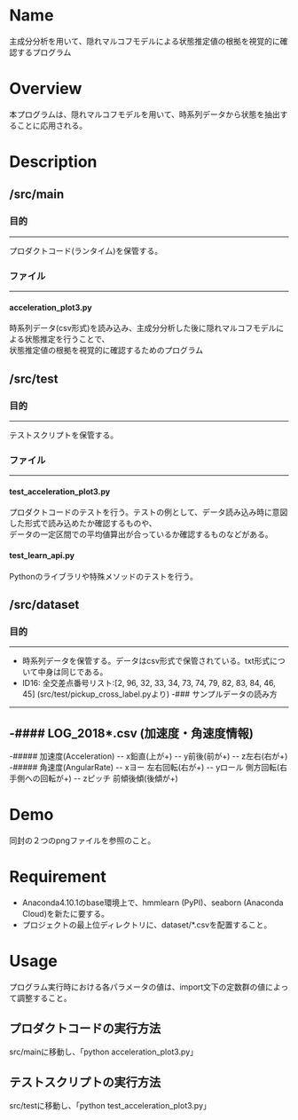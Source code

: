 # Name
主成分分析を用いて、隠れマルコフモデルによる状態推定値の根拠を視覚的に確認するプログラム


# Overview
本プログラムは、隠れマルコフモデルを用いて、時系列データから状態を抽出することに応用される。


# Description
## /src/main
### 目的
---
プロダクトコード(ランタイム)を保管する。

### ファイル
---
#### acceleration_plot3.py
時系列データ(csv形式)を読み込み、主成分分析した後に隠れマルコフモデルによる状態推定を行うことで、  
状態推定値の根拠を視覚的に確認するためのプログラム

## /src/test
### 目的
---
テストスクリプトを保管する。

### ファイル
---
#### test_acceleration_plot3.py
プロダクトコードのテストを行う。テストの例として、データ読み込み時に意図した形式で読み込めたか確認するものや、  
データの一定区間での平均値算出が合っているか確認するものなどがある。
#### test_learn_api.py
Pythonのライブラリや特殊メソッドのテストを行う。

## /src/dataset
### 目的
---
- 時系列データを保管する。データはcsv形式で保管されている。txt形式について中身は同じである。
- ID16: 全交差点番号リスト:[2, 96, 32, 33, 34, 73, 74, 79, 82, 83, 84, 46, 45] (src/test/pickup_cross_label.pyより)
-### サンプルデータの読み方
----
-#### LOG_2018\*.csv (加速度・角速度情報)
----
-##### 加速度(Acceleration)
-- x鉛直(上が+)
-- y前後(前が+)
-- z左右(右が+)
-##### 角速度(AngularRate)
-- xヨー   左右回転(右が+)
-- yロール 側方回転(右手側への回転が+)
-- zピッチ 前傾後傾(後傾が+)

# Demo
同封の２つのpngファイルを参照のこと。


# Requirement
- Anaconda4.10.1のbase環境上で、hmmlearn (PyPI)、seaborn (Anaconda Cloud)を新たに要する。
- プロジェクトの最上位ディレクトリに、dataset/\*.csvを配置すること。


# Usage
プログラム実行時における各パラメータの値は、import文下の定数群の値によって調整すること。
## プロダクトコードの実行方法
src/mainに移動し、「python acceleration_plot3.py」
## テストスクリプトの実行方法
src/testに移動し、「python test_acceleration_plot3.py」

